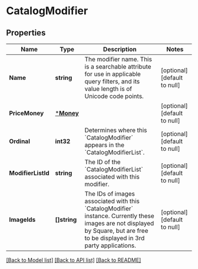 # CatalogModifier

## Properties

 Name               | Type                   | Description                                                                                                                                                                              | Notes                        
--------------------|------------------------|------------------------------------------------------------------------------------------------------------------------------------------------------------------------------------------|------------------------------
 **Name**           | **string**             | The modifier name.  This is a searchable attribute for use in applicable query filters, and its value length is of Unicode code points.                                                  | [optional] [default to null] 
 **PriceMoney**     | [***Money**](Money.md) |                                                                                                                                                                                          | [optional] [default to null] 
 **Ordinal**        | **int32**              | Determines where this &#x60;CatalogModifier&#x60; appears in the &#x60;CatalogModifierList&#x60;.                                                                                        | [optional] [default to null] 
 **ModifierListId** | **string**             | The ID of the &#x60;CatalogModifierList&#x60; associated with this modifier.                                                                                                             | [optional] [default to null] 
 **ImageIds**       | **[]string**           | The IDs of images associated with this &#x60;CatalogModifier&#x60; instance. Currently these images are not displayed by Square, but are free to be displayed in 3rd party applications. | [optional] [default to null] 

[[Back to Model list]](../README.md#documentation-for-models) [[Back to API list]](../README.md#documentation-for-api-endpoints) [[Back to README]](../README.md)

